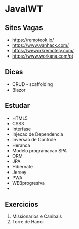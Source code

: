 # JavaIWT
## Sites Vagas
- https://remoteok.io/
- https://www.vanhack.com/
- https://weworkremotely.com/
- https://www.workana.com/pt


## Dicas
- CRUD - scaffolding
- Blazor

## Estudar
- HTML5
- CSS3
- Interfase
- Injecao de Dependencia
- Inversao de Controle
- Heranca
- Modelo programacao SPA
- ORM
- JPA
- Hibernate
- Jersey
- PWA
- WEBprogresiva
- 

## Exercicios
1. Missionarios e Canibais
2. Torre de Hanoi
